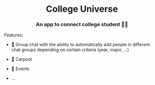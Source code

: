 # 

<h1 align="center">College Universe</h1>
<h3 align="center">An app to connect college student 🧑‍🎓</h3>

Features:
- 💬 Group chat with the ability to automatically add people in different chat groups depending on certain criteria (year, major, ...)

- 🚗 Carpool

- 🎤 Events

- ...

